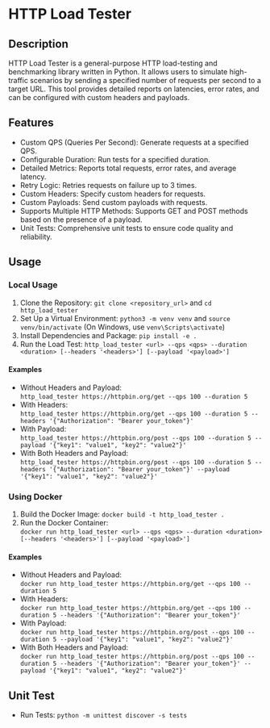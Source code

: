 # HTTP Load Tester

## Description

HTTP Load Tester is a general-purpose HTTP load-testing and benchmarking library written in Python. It allows users to simulate high-traffic scenarios by sending a specified number of requests per second to a target URL. This tool provides detailed reports on latencies, error rates, and can be configured with custom headers and payloads.

## Features

- Custom QPS (Queries Per Second): Generate requests at a specified QPS.
- Configurable Duration: Run tests for a specified duration.
- Detailed Metrics: Reports total requests, error rates, and average latency.
- Retry Logic: Retries requests on failure up to 3 times.
- Custom Headers: Specify custom headers for requests.
- Custom Payloads: Send custom payloads with requests.
- Supports Multiple HTTP Methods: Supports GET and POST methods based on the presence of a payload.
- Unit Tests: Comprehensive unit tests to ensure code quality and reliability.

## Usage

### Local Usage

1. Clone the Repository: `git clone <repository_url>` and `cd http_load_tester`
2. Set Up a Virtual Environment: `python3 -m venv venv` and `source venv/bin/activate` (On Windows, use `venv\Scripts\activate`)
3. Install Dependencies and Package: `pip install -e .`
4. Run the Load Test: `http_load_tester <url> --qps <qps> --duration <duration> [--headers '<headers>'] [--payload '<payload>']`

#### Examples

- Without Headers and Payload:<br>
  `http_load_tester https://httpbin.org/get --qps 100 --duration 5`
- With Headers:<br>
  `http_load_tester https://httpbin.org/get --qps 100 --duration 5 --headers '{"Authorization": "Bearer your_token"}'`
- With Payload:<br>
  `http_load_tester https://httpbin.org/post --qps 100 --duration 5 --payload '{"key1": "value1", "key2": "value2"}'`
- With Both Headers and Payload:<br>
  `http_load_tester https://httpbin.org/post --qps 100 --duration 5 --headers '{"Authorization": "Bearer your_token"}' --payload '{"key1": "value1", "key2": "value2"}'`

### Using Docker

1. Build the Docker Image: `docker build -t http_load_tester .`
2. Run the Docker Container:<br> `docker run http_load_tester <url> --qps <qps> --duration <duration> [--headers '<headers>'] [--payload '<payload>']`

#### Examples

- Without Headers and Payload:<br> `docker run http_load_tester https://httpbin.org/get --qps 100 --duration 5`
- With Headers:<br> `docker run http_load_tester https://httpbin.org/get --qps 100 --duration 5 --headers '{"Authorization": "Bearer your_token"}'`
- With Payload:<br> `docker run http_load_tester https://httpbin.org/post --qps 100 --duration 5 --payload '{"key1": "value1", "key2": "value2"}'`
- With Both Headers and Payload:<br> `docker run http_load_tester https://httpbin.org/post --qps 100 --duration 5 --headers '{"Authorization": "Bearer your_token"}' --payload '{"key1": "value1", "key2": "value2"}'`

## Unit Test

- Run Tests: `python -m unittest discover -s tests`
